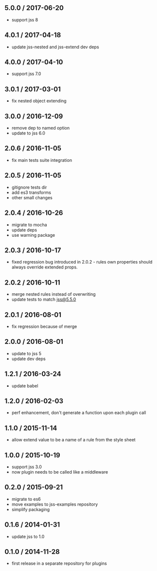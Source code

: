 ## 5.0.0 / 2017-06-20

- support jss 8

## 4.0.1 / 2017-04-18

- update jss-nested and jss-extend dev deps

## 4.0.0 / 2017-04-10

- support jss 7.0

## 3.0.1 / 2017-03-01

- fix nested object extending

## 3.0.0 / 2016-12-09

- remove dep to named option
- update to jss 6.0

## 2.0.6 / 2016-11-05

- fix main tests suite integration

## 2.0.5 / 2016-11-05

- gitignore tests dir
- add es3 transforms
- other small changes

## 2.0.4 / 2016-10-26

- migrate to mocha
- update deps
- use warning package

## 2.0.3 / 2016-10-17

- fixed regression bug introduced in 2.0.2 - rules own properties should always override extended props.

## 2.0.2 / 2016-10-11

- merge nested rules instead of overwriting
- update tests to match jss@5.5.0

## 2.0.1 / 2016-08-01

- fix regression because of merge

## 2.0.0 / 2016-08-01

- update to jss 5
- update dev deps

## 1.2.1 / 2016-03-24

- update babel

## 1.2.0 / 2016-02-03

- perf enhancement, don't generate a function upon each plugin call

## 1.1.0 / 2015-11-14

- allow extend value to be a name of a rule from the style sheet

## 1.0.0 / 2015-10-19

- support jss 3.0
- now plugin needs to be called like a middleware

## 0.2.0 / 2015-09-21

- migrate to es6
- move examples to jss-examples repository
- simplify packaging

## 0.1.6 / 2014-01-31

- update jss to 1.0

## 0.1.0 / 2014-11-28

- first release in a separate repository for plugins
